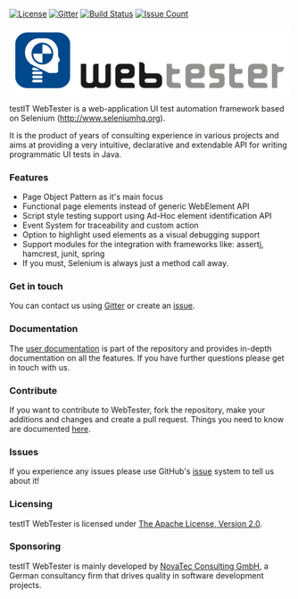 [![License](https://img.shields.io/badge/License-Apache%20Commons%202.0-brightgreen.svg)](http://www.apache.org/licenses/LICENSE-2.0.txt)
[![Gitter](https://img.shields.io/badge/Gitter-join%20chat-brightgreen.svg)](https://gitter.im/testIT-WebTester/webtester-core)
[![Build Status](https://travis-ci.org/testIT-WebTester/webtester-core.svg?branch=master)](https://travis-ci.org/testIT-WebTester/webtester-core)
[![Issue Count](https://codeclimate.com/github/testIT-WebTester/webtester-core/badges/issue_count.svg)](https://codeclimate.com/github/testIT-WebTester/webtester-core)

![testIT WebTester](documentation/images/logo-650x157.png)

testIT WebTester is a web-application UI test automation framework based on Selenium (http://www.seleniumhq.org).

It is the product of years of consulting experience in various projects and aims at providing a very intuitive, declarative and extendable API for writing programmatic UI tests in Java.

### Features
- Page Object Pattern as it's main focus
- Functional page elements instead of generic WebElement API
- Script style testing support using Ad-Hoc element identification API
- Event System for traceability and custom action
- Option to highlight used elements as a visual debugging support
- Support modules for the integration with frameworks like: assertj, hamcrest, junit, spring
- If you must, Selenium is always just a method call away.

### Get in touch
You can contact us using [Gitter](https://gitter.im/testIT-WebTester/webtester-core) or create an [issue](https://github.com/testIT-WebTester/webtester-core/issues).

### Documentation
The [user documentation](documentation/README.md) is part of the repository and provides in-depth documentation on all the features.
If you have further questions please get in touch with us.

### Contribute
If you want to contribute to WebTester, fork the repository, make your additions and changes and create a pull request.
Things you need to know are documented [here](https://github.com/testIT-WebTester/webtester-core/wiki/Contribution).

### Issues
If you experience any issues please use GitHub's [issue](https://github.com/testIT-WebTester/webtester-core/issues) system to tell us about it!

### Licensing
testIT WebTester is licensed under [The Apache License, Version 2.0](http://www.apache.org/licenses/LICENSE-2.0.txt).

### Sponsoring
testIT WebTester is mainly developed by [NovaTec Consulting GmbH](http://www.novatec-gmbh.de/), a German consultancy firm that drives quality in software development projects.
